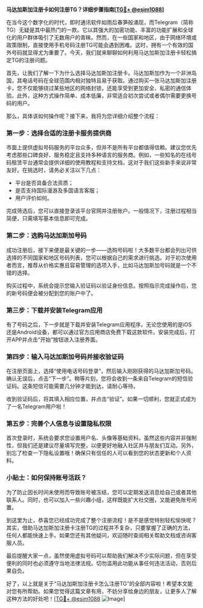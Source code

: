**马达加斯加注册卡如何注册TG？详细步骤指南[[TG💪+ @esim1088](https://t.me/s/esim1088)]**

在当今这个数字化的时代，即时通讯软件如雨后春笋般涌现，而Telegram（简称TG）无疑是其中最热门的一款。它以其强大的加密功能、丰富的功能扩展和全球化的用户群体吸引了无数用户的青睐。然而，在一些国家和地区，由于网络环境或政策限制，直接使用手机号码注册TG可能会遇到困难。这时，拥有一个有效的国外号码就显得尤为重要了。今天，我们就来聊聊如何利用马达加斯加注册卡轻松搞定TG的注册问题。

首先，让我们了解一下为什么选择马达加斯加注册卡。马达加斯加作为一个非洲岛国，其电话号码在全球范围内相对独特且易于获取。通过购买一张马达加斯加注册卡，您不仅能够绕过某些地区的网络封锁，还能享受到更加安全、私密的通信体验。此外，这种方式操作简单、成本低廉，非常适合初次尝试或者偶尔需要更换号码的用户。

那么，具体该如何操作呢？接下来，我将为您详细介绍整个流程：

### 第一步：选择合适的注册卡服务提供商

市面上提供虚拟号码服务的平台众多，但并不是所有平台都值得信赖。建议您优先考虑那些口碑良好、服务稳定且支持多种语言的服务商。例如，一些知名的在线号码租赁平台通常会提供详细的使用教程和支持文档，这对于我们这些新手来说非常友好。在挑选时，请务必关注以下几点：
- 平台是否具备合法资质；
- 是否支持国际漫游及多国语言客服；
- 用户评价如何。

完成筛选后，您可以直接登录该平台官网并注册账户。一般情况下，注册过程相当简便，只需填写基本信息即可完成。

### 第二步：选购马达加斯加号码

成功注册后，接下来便是最关键的一步——选购号码啦！大多数平台都会列出可供选择的不同国家和地区号码列表，您可以根据自己的需求进行挑选。对于初次使用者而言，推荐从价格实惠且容易管理的选项入手，比如马达加斯加号码就是一个不错的选择。

购买过程中，系统会提示您输入验证码以验证身份信息。按照指示完成操作后，您的新号码便会被分配到您的账户中了。

### 第三步：下载并安装Telegram应用

有了号码之后，下一步就是下载并安装Telegram应用程序。无论您使用的是iOS还是Android设备，都可以通过官方应用商店免费下载这款软件。安装完成后，打开APP并点击“开始”按钮进入注册界面。

### 第四步：输入马达加斯加号码并接收验证码

在注册页面上，选择“使用电话号码登录”，然后输入刚刚获得的马达加斯加号码。确认无误后，点击“下一步”。稍等片刻，您将会收到一条来自Telegram的短信验证码。这条短信可能需要几分钟才能到达，请耐心等待。

收到验证码后，将其填入相应位置，并点击“验证”。如果一切顺利，您就正式成为了一名Telegram用户啦！

### 第五步：完善个人信息与设置隐私权限

首次登录时，系统会要求您设置用户名、头像等基础资料。虽然这些内容并非强制性，但我们还是建议尽量填写完整，以便更好地融入社区并与朋友们互动。另外，别忘了检查一下隐私设置哦！确保只有信任的人可以看到您的状态更新和个人资料。

### 小贴士：如何保持账号活跃？

为了防止因长时间未使用而导致账号被冻结，您可以定期发送消息给自己或者其他联系人。同时，也可以加入一些兴趣小组，这样既能扩大社交圈，又能避免账号闲置。

到这里为止，恭喜您已经成功完成了整个注册流程！是不是感觉特别轻松愉快呢？其实，借助马达加斯加注册卡注册TG的过程并不复杂，只要掌握了正确的方法，任何人都能快速上手。如果您还有其他疑问，欢迎随时查阅相关帮助文档或咨询客服人员。

最后提醒大家一点，虽然使用虚拟号码可以帮助我们解决不少实际问题，但在享受便利的同时也必须遵守当地法律法规。切勿滥用此功能从事任何违法活动，否则后果自负。

好了，以上就是关于“马达加斯加注册卡怎么注册TG”的全部内容啦！希望本文能对您有所帮助。如果您觉得这篇文章有用，不妨分享给身边的朋友，让更多人了解这种方法的好处吧！[[TG💪+ @esim1088](https://t.me/s/esim1088) ![Image](https://i.postimg.cc/4NQfJmqS/Snipaste-2025-05-13-00-14-12.png)]